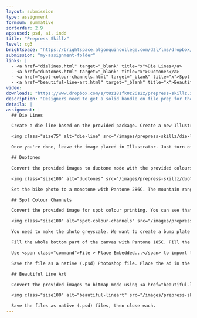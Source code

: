 ```yaml
---
layout: submission
type: assignment
formsum: summative
sortorder: 2.9
appsused: psd, ai, indd
title: "Prepress Skillz"
level: cg3
brightspace: "https://brightspace.algonquincollege.com/d2l/lms/dropbox/user/folder_submit_files.d2l?db=86421&grpid=0&isprv=0&bp=0&ou=92653"
submission: "my-assignment-folder"
links: |
  - <a href="dielines.html" target="_blank" title="x">Die Lines</a>
  - <a href="duotones.html" target="_blank" title="x">Duotones</a>
  - <a href="spot-colour-channels.html" target="_blank" title="x">Spot Colour Channels</a>
  - <a href="beautiful-line-art.html" target="_blank" title="x">Beautiful Line Art</a>
video: 
downloads: "https://www.dropbox.com/s/t8z181fk0z26s2z/prepress-skillz.zip?dl=1"
description: "Designers need to get a solid handle on file prep for the press. The skillz below are some essential skillz you need to master."
details: |
assignment: |
  ## Die Lines

  Create a die line based on the provided package. Create a new Illustrator document. Save it back into the die lines assignment folder.

  <img class="size75" alt="die-line" src="/images/prepress-skillz/die-line.jpg">

  Once you're done, leave the image placed in Illustrator. Just turn off the visibility of its layer. Save and close your file.

  ## Duotones

  Convert the provided images to duotone mode with the provided colours.

  <img class="size100" alt="duotones" src="/images/prepress-skillz/duotones.jpg">

  Set the bike photo to a monotone with Pantone 286C. The mountain range photo needs to be a duotone with black and Pantone 348C. Save your images as native Photoshop (.psd)files.

  ## Spot Colour Channels

  Convert the provided image for spot colour printing. You can see that I created selections for you in the Channels panel. All you need to do to load them is ⌘-click

  <img class="size100" alt="spot-colour-channels" src="/images/prepress-skillz/spot-colour-channels.jpg">

  You need to make the photo greyscale. We want to create a bump plate to make his shirt a more vibrant Pantone 185C. Create yet another channel with whichever spot colour you want. Rename it Varnish Plate. Fill in the whole dude in solid black on that plate.

  Fill the whole bottom part of the canvas with Pantone 185C. Fill the bar above it with 50% Pantone 185C.

  Use <span class="command">File > Place Embedded...</span> to import the logo. Scale and position it. ⌘-click on its layer to select it. Punch it out of the Pantone 185C plate with white.

  Save the file as a native (.psd) Photoshop file. Place the ad in the provided InDesign document. Check your Separations Preview panel to make sure you got the colour break right. Save and close.

  ## Beautiful Line Art

  Convert the provided images to bitmap mode using <a href="beautiful-line-art.html" target="_blank" title="the technique taught in class">the technique taught in class</a>.

  <img class="size100" alt="beautiful-lineart" src="/images/prepress-skillz/beautiful-lineart.jpg">

  Save the files as native (.psd) files, then close each.
---
```

